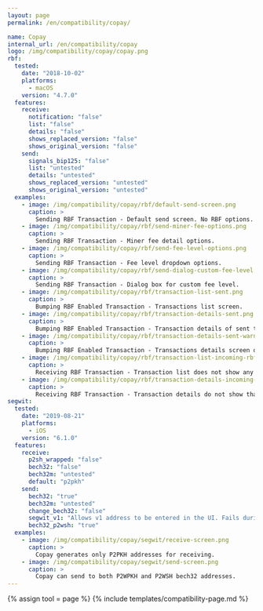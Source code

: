 ```yaml
---
layout: page
permalink: /en/compatibility/copay/

name: Copay
internal_url: /en/compatibility/copay
logo: /img/compatibility/copay/copay.png
rbf:
  tested:
    date: "2018-10-02"
    platforms:
      - macOS
    version: "4.7.0"
  features:
    receive:
      notification: "false"
      list: "false"
      details: "false"
      shows_replaced_version: "false"
      shows_original_version: "false"
    send:
      signals_bip125: "false"
      list: "untested"
      details: "untested"
      shows_replaced_version: "untested"
      shows_original_version: "untested"
  examples:
    - image: /img/compatibility/copay/rbf/default-send-screen.png
      caption: >
        Sending RBF Transaction - Default send screen. No RBF options.
    - image: /img/compatibility/copay/rbf/send-miner-fee-options.png
      caption: >
        Sending RBF Transaction - Miner fee detail options.
    - image: /img/compatibility/copay/rbf/send-fee-level-options.png
      caption: >
        Sending RBF Transaction - Fee level dropdown options.
    - image: /img/compatibility/copay/rbf/send-dialog-custom-fee-level.png
      caption: >
        Sending RBF Transaction - Dialog box for custom fee level.
    - image: /img/compatibility/copay/rbf/transaction-list-sent.png
      caption: >
        Bumping RBF Enabled Transaction - Transactions list screen.
    - image: /img/compatibility/copay/rbf/transaction-details-sent.png
      caption: >
        Bumping RBF Enabled Transaction - Transaction details of sent transaction. No bumping available. NOTE Transactions not sent with RBF signaled.
    - image: /img/compatibility/copay/rbf/transaction-details-sent-warning.png
      caption: >
        Bumping RBF Enabled Transaction - Transactions details screen of sent transaction with “Amount too low to spend” warning message. Learn more link [goes here](https://support.bitpay.com/hc/en-us/articles/115004497783-What-does-the-BitPay-wallet-s-warning-amount-too-low-to-spend-mean-). Error message doesn’t make sense given a ~$7 transactions size. Note fee was 3 sat/byte.
    - image: /img/compatibility/copay/rbf/transaction-list-incoming-rbf.png
      caption: >
        Receiving RBF Transaction - Transaction list does not show any unconfirmed transactions.
    - image: /img/compatibility/copay/rbf/transaction-details-incoming-rbf.png
      caption: >
        Receiving RBF Transaction - Transaction details do not show that the transaction was RBF enabled.
segwit:
  tested:
    date: "2019-08-21"
    platforms:
      - iOS
    version: "6.1.0"
  features:
    receive:
      p2sh_wrapped: "false"
      bech32: "false"
      bech32m: "untested"
      default: "p2pkh"
    send:
      bech32: "true"
      bech32m: "untested"
      change_bech32: "false"
      segwit_v1: "Allows v1 address to be entered in the UI. Fails during broadcast."
      bech32_p2wsh: "true"
  examples:
    - image: /img/compatibility/copay/segwit/receive-screen.png
      caption: >
        Copay generates only P2PKH addresses for receiving.
    - image: /img/compatibility/copay/segwit/send-screen.png
      caption: >
        Copay can send to both P2WPKH and P2WSH bech32 addresses.
---
```

<!-- Copay -->

{% assign tool = page %}
{% include templates/compatibility-page.md %}
